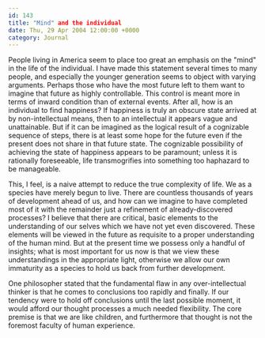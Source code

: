 ```yaml
---
id: 143
title: "Mind" and the individual
date: Thu, 29 Apr 2004 12:00:00 +0000
category: Journal
---
```


People living in America seem to place too great an emphasis on the
"mind" in the life of the individual.  I have made this statement
several times to many people, and especially the younger generation
seems to object with varying arguments.  Perhaps those who have the most
future left to them want to imagine that future as highly controllable.
This control is meant more in terms of inward condition than of external
events.  After all, how is an individual to find happiness?  If
happiness is truly an obscure state arrived at by non-intellectual
means, then to an intellectual it appears vague and unattainable.  But
if it can be imagined as the logical result of a cognizable sequence of
steps, there is at least some hope for the future even if the present
does not share in that future state.  The cognizable possibility of
achieving the state of happiness appears to be paramount; unless it is
rationally foreseeable, life transmogrifies into something too haphazard
to be manageable.

This, I feel, is a naive attempt to reduce the true complexity of life.
We as a species have merely begun to live.  There are countless
thousands of years of development ahead of us, and how can we imagine to
have completed most of it with the remainder just a refinement of
already-discovered processes?  I believe that there are critical, basic
elements to the understanding of our selves which we have not yet even
discovered.  These elements will be viewed in the future as requisite to
a proper understanding of the human mind.  But at the present time we
possess only a handful of insights; what is most important for us now is
that we view these understandings in the appropriate light, otherwise we
allow our own immaturity as a species to hold us back from further
development.

One philosopher stated that the fundamental flaw in any
over-intellectual thinker is that he comes to conclusions too rapidly
and finally.  If our tendency were to hold off conclusions until the
last possible moment, it would afford our thought processes a much
needed flexibility.  The core premise is that we are like children, and
furthermore that thought is not the foremost faculty of human
experience.


